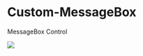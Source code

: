 # Custom-MessageBox
MessageBox Control

![](http://i.gyazo.com/403f776c57362f78f0f27db84522a708.png)
